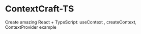 # ContextCraft-TS
Create amazing React + TypeScript: useContext , createContext, ContextProvider example
